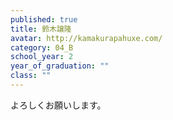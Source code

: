 ```yaml
---
published: true
title: 鈴木譲隆
avatar: http://kamakurapahuxe.com/
category: 04_B
school_year: 2
year_of_graduation: ""
class: ""
---
```

よろしくお願いします。